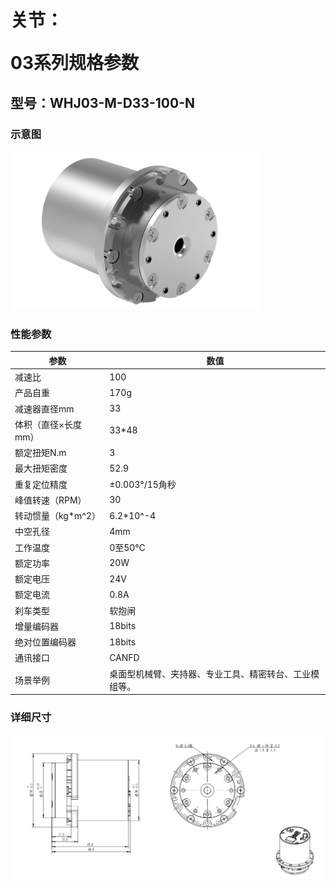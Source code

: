 # <p class="hidden">关节：</p>03系列规格参数

## 型号：WHJ03-M-D33-100-N

### 示意图

<div align="left"> <img src="../WHJ03/03-2.png" width = 400 /> </div>

### 性能参数

| 参数 | 数值 |
| --- | --- |
| 减速比 | 100 |
| 产品自重 | 170g |
| 减速器直径mm | 33 |
| 体积（直径×长度mm） | 33*48 |
| 额定扭矩N.m | 3 |
| 最大扭矩密度 | 52.9 |
| 重复定位精度 | ±0.003°/15角秒 |
| 峰值转速（RPM） | 30 |
| 转动惯量（kg*m^2） | 6.2*10^-4 |
| 中空孔径 | 4mm |
| 工作温度 | 0至50℃ |
| 额定功率 | 20W |
| 额定电压 | 24V |
| 额定电流 | 0.8A |
| 刹车类型 | 软抱闸 |
| 增量编码器 | 18bits |
| 绝对位置编码器 | 18bits |
| 通讯接口 | CANFD |
| 场景举例 | 桌面型机械臂、夹持器、专业工具、精密转台、工业模组等。 |

### 详细尺寸

![alt text](<CleanShot 2024-08-21 at 17.57.35.png>)
